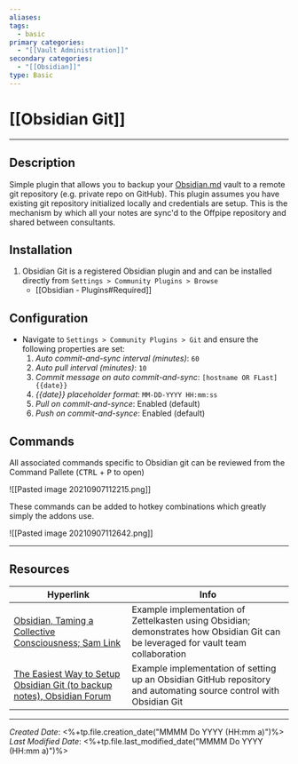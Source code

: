 ```yaml
---
aliases:
tags:
  - basic
primary categories:
  - "[[Vault Administration]]"
secondary categories:
  - "[[Obsidian]]"
type: Basic
---
```

# [[Obsidian Git]]

***

## Description

Simple plugin that allows you to backup your [Obsidian.md](https://obsidian.md) vault to a remote git repository (e.g. private repo on GitHub). This plugin assumes you have existing git repository initialized locally and credentials are setup. This is the mechanism by which all your notes are sync'd to the Offpipe repository and shared between consultants. 

## Installation

1. Obsidian Git is a registered Obsidian plugin and and can be installed directly from `Settings > Community Plugins > Browse`
	* [[Obsidian - Plugins#Required]]

## Configuration

* Navigate to `Settings > Community Plugins > Git` and ensure the following properties are set:
	1. *Auto commit-and-sync interval (minutes)*: `60`
	2. *Auto pull interval (minutes)*: `10`
	3. *Commit message on auto commit-and-sync*: `[hostname OR FLast] {{date}}`
	4. *{{date}} placeholder format*: `MM-DD-YYYY HH:mm:ss`
	5. *Pull on commit-and-synce*: Enabled (default)
	6. *Push on commit-and-synce*: Enabled (default)

## Commands

All associated commands specific to Obsidian git can be reviewed from the Command Pallete (<kbd>CTRL</kbd> + <kbd>P</kbd> to open)

![[Pasted image 20210907112215.png]]

These commands can be added to hotkey combinations which greatly simply the addons use. 

![[Pasted image 20210907112642.png]]

___

## Resources

| Hyperlink                                                                                                                                                          | Info                                                                                                                               |
| ------------------------------------------------------------------------------------------------------------------------------------------------------------------ | ---------------------------------------------------------------------------------------------------------------------------------- |
| [Obsidian, Taming a Collective Consciousness; Sam Link](https://trustedsec.com/blog/obsidian-taming-a-collective-consciousness)                                    | Example implementation of Zettelkasten using Obsidian; demonstrates how Obsidian Git can be leveraged for vault team collaboration |
| [The Easiest Way to Setup Obsidian Git (to backup notes), Obsidian Forum](https://forum.obsidian.md/t/the-easiest-way-to-setup-obsidian-git-to-backup-notes/51429) | Example implementation of setting up an Obsidian GitHub repository and automating source control with Obsidian Git                 |

***

*Created Date*: <%+tp.file.creation_date("MMMM Do YYYY (HH:mm a)")%>  
*Last Modified Date*: <%+tp.file.last_modified_date("MMMM Do YYYY (HH:mm a)")%>
